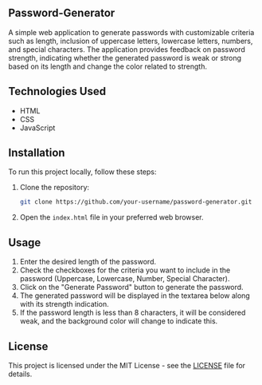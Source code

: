 ## Password-Generator

A simple web application to generate passwords with customizable criteria such as length, inclusion of uppercase letters, lowercase letters, numbers, and special characters. The application provides feedback on password strength, indicating whether the generated password is weak or strong based on its length and change the color related to strength.

## Technologies Used

- HTML
- CSS
- JavaScript 

## Installation

To run this project locally, follow these steps:

1. Clone the repository:
    ```bash
    git clone https://github.com/your-username/password-generator.git
    ```
2. Open the `index.html` file in your preferred web browser.

## Usage

1. Enter the desired length of the password.
2. Check the checkboxes for the criteria you want to include in the password (Uppercase, Lowercase, Number, Special Character).
3. Click on the "Generate Password" button to generate the password.
4. The generated password will be displayed in the textarea below along with its strength indication.
5. If the password length is less than 8 characters, it will be considered weak, and the background color will change to indicate this.

## License

This project is licensed under the MIT License - see the [LICENSE](LICENSE) file for details.

